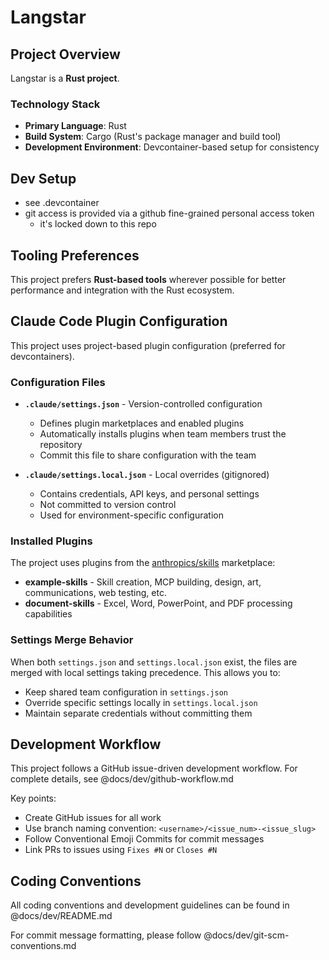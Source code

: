 # Langstar

## Project Overview

Langstar is a **Rust project**. 

### Technology Stack

- **Primary Language**: Rust
- **Build System**: Cargo (Rust's package manager and build tool)
- **Development Environment**: Devcontainer-based setup for consistency

## Dev Setup
* see .devcontainer
* git access is provided via a github fine-grained personal access token
  * it's locked down to this repo

## Tooling Preferences

This project prefers **Rust-based tools** wherever possible for better performance and integration with the Rust ecosystem.

## Claude Code Plugin Configuration

This project uses project-based plugin configuration (preferred for devcontainers).

### Configuration Files

- **`.claude/settings.json`** - Version-controlled configuration
  - Defines plugin marketplaces and enabled plugins
  - Automatically installs plugins when team members trust the repository
  - Commit this file to share configuration with the team

- **`.claude/settings.local.json`** - Local overrides (gitignored)
  - Contains credentials, API keys, and personal settings
  - Not committed to version control
  - Used for environment-specific configuration

### Installed Plugins

The project uses plugins from the [anthropics/skills](https://github.com/anthropics/skills) marketplace:

- **example-skills** - Skill creation, MCP building, design, art, communications, web testing, etc.
- **document-skills** - Excel, Word, PowerPoint, and PDF processing capabilities

### Settings Merge Behavior

When both `settings.json` and `settings.local.json` exist, the files are merged with local settings taking precedence. This allows you to:
- Keep shared team configuration in `settings.json`
- Override specific settings locally in `settings.local.json`
- Maintain separate credentials without committing them

## Development Workflow

This project follows a GitHub issue-driven development workflow. For complete details, see @docs/dev/github-workflow.md

Key points:
- Create GitHub issues for all work
- Use branch naming convention: `<username>/<issue_num>-<issue_slug>`
- Follow Conventional Emoji Commits for commit messages
- Link PRs to issues using `Fixes #N` or `Closes #N`

## Coding Conventions

All coding conventions and development guidelines can be found in @docs/dev/README.md

For commit message formatting, please follow @docs/dev/git-scm-conventions.md

